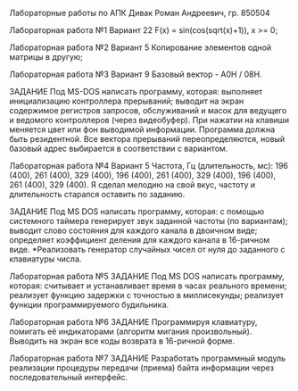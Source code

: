Лабораторные работы по АПК
Дивак Роман Андреевич, гр. 850504

Лабораторная работа №1
Вариант 22
F(x) = sin(cos(sqrt(x)+1)), x >= 0;

Лабораторная работа №2
Вариант 5
Копирование элементов одной матрицы в другую;

Лабораторная работа №3
Вариант 9
Базовый вектор - А0H / 08Н.

ЗАДАНИЕ
  Под MS-DOS написать программу, которая:
 выполняет инициализацию контроллера прерываний;
 выводит на экран содержимое регистров запросов, обслуживаний и масок для ведущего и ведомого контроллеров (через видеобуфер).
 При нажатии на клавиши меняется цвет или фон выводимой информации. Программа должна быть резидентной. Все вектора прерываний переопределяются, новый базовый адрес выбирается в соответствии с вариантом.
  
Лабораторная работа №4
Вариант 5
  Частота, Гц (длительность, мс): 196 (400), 261 (400), 329 (400), 196 (400), 261 (400), 329 (400), 196 (400), 261 (400), 329 (400). Я сделал мелодию на свой вкус, частоту и длительность старался оставить по заданию.

ЗАДАНИЕ 
  Под MS DOS написать программу, которая:
c помощью системного таймера генерирует звук заданной частоты (по вариантам);
выводит слово состояния для каждого канала в двоичном виде;
определяет коэффициент деления для каждого канала в 16-ричном виде.
*Реализовать генератор случайных чисел от нуля до заданного с клавиатуры числа.

Лабораторная работа №5
ЗАДАНИЕ
  Под MS DOS написать программу, которая:
считывает и устанавливает время в часах реального времени;
реализует функцию задержки с точностью в миллисекунды;
реализует функции программируемого будильника.

Лабораторная работа №6
ЗАДАНИЕ
  Программируя клавиатуру, помигать её индикаторами (алгоритм мигания произвольный). 
Выводить на экран все коды возврата в 16-ричной форме.

Лабораторная работа №7
ЗАДАНИЕ
  Разработать программный модуль реализации процедуры передачи (приема) байта информации через последовательный интерфейс.
